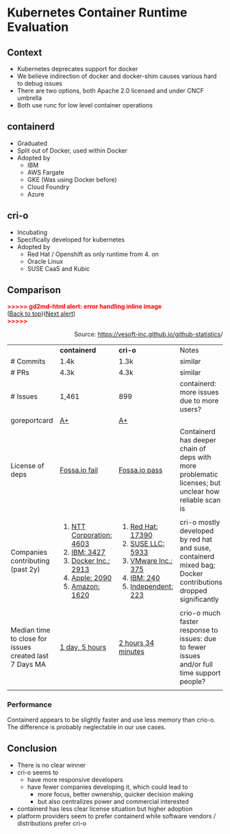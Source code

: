 # Kubernetes Container Runtime Evaluation


## Context



* Kubernetes deprecates support for docker
* We believe indirection of docker and docker-shim causes various hard to debug issues
* There are two options, both Apache 2.0 licensed and under CNCF umbrella
* Both use runc for low level container operations


## containerd



* Graduated
* Split out of Docker, used within Docker
* Adopted by
    * IBM
    * AWS Fargate
    * GKE (Was using Docker before)
    * Cloud Foundry
    * Azure


## cri-o



* Incubating
* Specifically developed for kubernetes
* Adopted by
    * Red Hat / Openshift as only runtime from 4. on
    * Oracle Linux
    * SUSE CaaS and Kubic


## Comparison



<p id="gdcalert1" ><span style="color: red; font-weight: bold">>>>>>  gd2md-html alert: error handling inline image </span><br>(<a href="#">Back to top</a>)(<a href="#gdcalert2">Next alert</a>)<br><span style="color: red; font-weight: bold">>>>>> </span></p>



<p style="text-align: right">
Source: <a href="https://vesoft-inc.github.io/github-statistics">https://vesoft-inc.github.io/github-statistics</a>/</p>



<table>
  <tr>
   <td>
   </td>
   <td><strong>containerd</strong>
   </td>
   <td><strong>cri-o</strong>
   </td>
   <td>Notes
   </td>
  </tr>
  <tr>
   <td># Commits
   </td>
   <td>1.4k
   </td>
   <td>1.3k
   </td>
   <td>similar
   </td>
  </tr>
  <tr>
   <td># PRs
   </td>
   <td>4.3k
   </td>
   <td>4.3k
   </td>
   <td>similar
   </td>
  </tr>
  <tr>
   <td># Issues
   </td>
   <td>1,461
   </td>
   <td>899
   </td>
   <td>containerd: more issues due to more users?
   </td>
  </tr>
  <tr>
   <td>goreportcard
   </td>
   <td><a href="https://goreportcard.com/report/github.com/containerd/containerd">A+</a>
   </td>
   <td><a href="https://goreportcard.com/report/github.com/cri-o/cri-o">A+</a>
   </td>
   <td>
   </td>
  </tr>
  <tr>
   <td>License of deps
   </td>
   <td><a href="https://app.fossa.io/projects/git%2Bgithub.com%2Fcontainerd%2Fcontainerd/refs/branch/master/f0a32c66dad1e9de716c9960af806105d691cd78/preview">Fossa.io fail</a>
   </td>
   <td><a href="https://app.fossa.io/projects/git%2Bgithub.com%2Fcri-o%2Fcri-o/refs/branch/master/68070024cf96caaf252fa9b87265f8f20664bb06/preview">Fossa.io pass</a>
   </td>
   <td>Containerd has deeper chain of deps with more problematic licenses; but unclear how reliable scan is
   </td>
  </tr>
  <tr>
   <td>Companies contributing (past 2y)
   </td>
   <td>
<ol>

<li><a href="https://containerd.devstats.cncf.io/d/5/companies-table?orgId=1&var-period_name=Last%202%20years&var-metric=contributions">NTT Corporation: 4603</a>

<li><a href="https://containerd.devstats.cncf.io/d/5/companies-table?orgId=1&var-period_name=Last%202%20years&var-metric=contributions">IBM: 3427</a>

<li><a href="https://containerd.devstats.cncf.io/d/5/companies-table?orgId=1&var-period_name=Last%202%20years&var-metric=contributions">Docker Inc.: 2913</a>

<li><a href="https://containerd.devstats.cncf.io/d/5/companies-table?orgId=1&var-period_name=Last%202%20years&var-metric=contributions">Apple: 2090</a>

<li><a href="https://containerd.devstats.cncf.io/d/5/companies-table?orgId=1&var-period_name=Last%202%20years&var-metric=contributions">Amazon: 1620</a>
</li>
</ol>
   </td>
   <td>
<ol>

<li><a href="https://crio.devstats.cncf.io/d/5/companies-table?orgId=1&var-period_name=Last%202%20years&var-metric=contributions">Red Hat: 17390</a>

<li><a href="https://crio.devstats.cncf.io/d/5/companies-table?orgId=1&var-period_name=Last%202%20years&var-metric=contributions">SUSE LLC: 5933</a>

<li><a href="https://crio.devstats.cncf.io/d/5/companies-table?orgId=1&var-period_name=Last%202%20years&var-metric=contributions">VMware Inc.: 375</a>

<li><a href="https://crio.devstats.cncf.io/d/5/companies-table?orgId=1&var-period_name=Last%202%20years&var-metric=contributions">IBM: 240</a>

<li><a href="https://crio.devstats.cncf.io/d/5/companies-table?orgId=1&var-period_name=Last%202%20years&var-metric=contributions">Independent: 223</a>
</li>
</ol>
   </td>
   <td>cri-o mostly developed by red hat and suse, containerd mixed bag; Docker contributions dropped significantly
   </td>
  </tr>
  <tr>
   <td>Median time to close for issues created last 7 Days MA 
   </td>
   <td><a href="https://containerd.devstats.cncf.io/d/11/issues-age-by-repository-group?orgId=1&var-period=d7&var-repogroup_name=All&var-prio_name=All">1 day, 5 hours</a>
   </td>
   <td><a href="https://crio.devstats.cncf.io/d/11/issues-age-by-repository-group?orgId=1&var-period=d7&var-repogroup_name=All&var-prio_name=All">2 hours 34 minutes</a>
   </td>
   <td>crio-o much faster response to issues: due to fewer issues and/or full time support people?
   </td>
  </tr>
  <tr>
   <td>
   </td>
   <td>
   </td>
   <td>
   </td>
   <td>
   </td>
  </tr>
</table>



### Performance


Containerd appears to be slightly faster and use less memory than crio-o. The difference is probably neglectable in our use cases.


## Conclusion

* There is no clear winner
* cri-o seems to
    * have more responsive developers
    * have fewer companies developing it, which could lead to
        * more focus, better ownership, quicker decision making
        * but also centralizes power and commercial interested
* containerd has less clear license situation but higher adoption
* platform providers seem to prefer containerd while software vendors / distributions prefer cri-o
